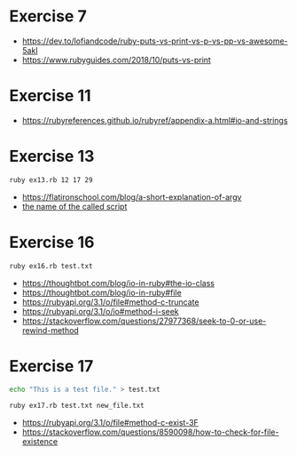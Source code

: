 # Exercise 7

* https://dev.to/lofiandcode/ruby-puts-vs-print-vs-p-vs-pp-vs-awesome-5akl
* https://www.rubyguides.com/2018/10/puts-vs-print

# Exercise 11

* https://rubyreferences.github.io/rubyref/appendix-a.html#io-and-strings

# Exercise 13

```bash
ruby ex13.rb 12 17 29
```

* https://flatironschool.com/blog/a-short-explanation-of-argv
* [the name of the called script](https://stackoverflow.com/a/4835877/18235104)

# Exercise 16

```bash
ruby ex16.rb test.txt
```

* https://thoughtbot.com/blog/io-in-ruby#the-io-class
* https://thoughtbot.com/blog/io-in-ruby#file
* https://rubyapi.org/3.1/o/file#method-c-truncate
* https://rubyapi.org/3.1/o/io#method-i-seek
* https://stackoverflow.com/questions/27977368/seek-to-0-or-use-rewind-method

# Exercise 17

```bash
echo "This is a test file." > test.txt
```
```bash
ruby ex17.rb test.txt new_file.txt
```

* https://rubyapi.org/3.1/o/file#method-c-exist-3F
* https://stackoverflow.com/questions/8590098/how-to-check-for-file-existence